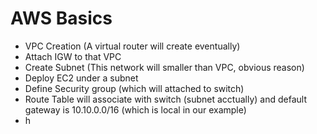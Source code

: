 # AWS Basics

- VPC Creation (A virtual router will create eventually)
- Attach IGW to that VPC
- Create Subnet (This network will smaller than VPC, obvious reason)
- Deploy EC2 under a subnet
- Define Security group (which will attached to switch)
- Route Table will associate with switch (subnet acctually) and default gateway is 10.10.0.0/16 (which is local in our example)
- h
